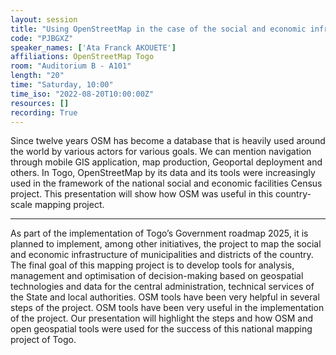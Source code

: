 ```yaml
---
layout: session
title: "Using OpenStreetMap in the case of the social and economic infrastructure mapping project of Togo"
code: "PJBGXZ"
speaker_names: ['Ata Franck AKOUETE']
affiliations: OpenStreetMap Togo
room: "Auditorium B - A101"
length: "20"
time: "Saturday, 10:00"
time_iso: "2022-08-20T10:00:00Z"
resources: []
recording: True
---
```


Since twelve years OSM has become a database that is heavily used around the world by various actors for various goals. We can mention navigation through mobile GIS application, map production, Geoportal deployment and others. In Togo, OpenStreetMap by its data and its tools were increasingly used in the framework of the national social and economic facilities Census project. This presentation will show how OSM was useful in this country-scale mapping project.

<hr>

As part of the implementation of Togo’s Government roadmap 2025, it is planned to implement, among other initiatives, the project to map the social and economic infrastructure of municipalities and districts of the country. The final goal of this mapping project is to develop tools for analysis, management and optimisation of decision-making based on geospatial technologies and data for the central administration, technical services of the State and local authorities. OSM tools have been very helpful in several steps of the project. OSM tools have been very useful in the implementation of the project. Our presentation will highlight the steps and how OSM and open geospatial tools were used for the success of this national mapping project of Togo.


